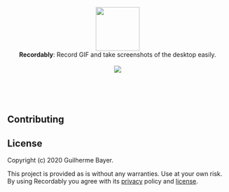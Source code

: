 <p align="center">
  <img src="" height="100" /><br/>
  <span><b>Recordably</b>: <span>Record GIF and take screenshots of the desktop easily.</span>
  <br/>
  <br/>
  <img src="https://img.shields.io/twitter/follow/Recordably?style=social"/>
</p>

<br/>
<br/>
<br />

## Contributing

## License

Copyright (c) 2020 Guilherme Bayer.

This project is provided as is without any warranties. Use at your own risk.<br/>
By using Recordably you agree with its [privacy](PRIVACY.md) policy and [license](LICENSE.md).
